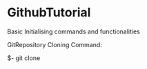 # GithubTutorial
Basic Initialising commands and functionalities

GitRepository Cloning Command:

$-  git clone <repourl>

